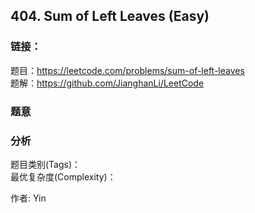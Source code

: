 ## 404. Sum of Left Leaves (Easy)

### **链接**：
题目：https://leetcode.com/problems/sum-of-left-leaves  
题解：https://github.com/JianghanLi/LeetCode

### **题意**



### **分析**  
题目类别(Tags)：  
最优复杂度(Complexity)：  



作者: Yin
